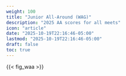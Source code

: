 ```yaml
---
weight: 100
title: "Junior All-Around (WAG)"
description: "2025 AA scores for all meets"
icon: "article"
date: "2025-10-19T22:16:46-05:00"
lastmod: "2025-10-19T22:16:46-05:00"
draft: false
toc: true
---
```


{{< fig_waa >}}